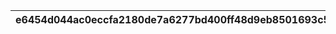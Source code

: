 |e6454d044ac0eccfa2180de7a6277bd400ff48d9eb8501693c5cec00876d5920|e4d6abf4ab580177e07a4333f8d10549a673858b6ac63a51eb59d7b6cadf6827|cb22444f99b26ab6a457135419fced27de8c1b30504f8d5dba1552a4d4a0fa3b|36d283d551d90151844be719d354c0776707bb18d4e95b397890da70fbb9c0ad|3d12a4e5c34a70bde4e4bc2f9adb421383f0839e1f034b64f8c7b0f7f4381468|ab419072f238df1dcd3901ab881292d046fc7ed30895143c292049262875483d|2f229e0dd8b3d81f3aba811cd0972a26a0eb154e8dc938d224d421696aafd82a|839d126c0ba3a77cde75a7d72891275fd642434e5e910623a7e02a6ee4b72002|c610c6a5f71ff0805f52dbc5281003ef6c086a631202da97684620517f317127|bccced6f629dddcdbb2a8e48f7425896c2294e46798978566e33bf3a8fa1b195|be6ef512d06d05ea24d2f9a53786785bd4f12ca47e9c53c5b745e6c24bcd6eee|a33824d5e01080842c02ed2faab01f63cddbe7b3f03244af83f25c6b77a9ff7a|018b9b40d852839a399a32ae2fdfa796b3bd2f59265ad5fb1f7d2767c9c8271e|38374520c7bbe75b9e1cb40936c69dc8a96eb035ddcc5e67c10d475d10ec6405|dddcdb5a0085baa7fa0c401174b955267c728ed2662cce81115c6c2fb09425a3|4eabbfd270f089f9d4dad275eb97ff7d3dd36e2e4782f7e264b94f960adf2b89|9e3efe6916170c463d2a662e283bee62148ce317b9d1f2b01a078b0b5e9144ae|2212f288d7bdd990ebf6cd9572e18f90658445de549c9882c2ba2cbf7b8ef93d|c726019f1470d16dc8a1baf60308749a3985b28913d5d5650322ced0dc6238e5|d5820037133c6929a8f92f1230b8ffb739cfeeef1ef979ff22926e111fb34701|85e7c37a21fbb53e726405f9c8ce2a5ca0f186dd4f84fa632a3fdbfbbad9aac5|cfae6720af537b7f54ce6e1dc2c36b5b0369d1182496171b7a3c266c6ae3f19a|527695d0556fc76e48a74961eb8b9efefdeb7f665ab2e4000830352eb76ad5da|
| --- | --- | --- | --- | --- | --- | --- | --- | --- | --- | --- | --- | --- | --- | --- | --- | --- | --- | --- | --- | --- | --- | --- |